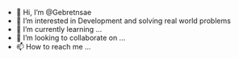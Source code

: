 - 👋 Hi, I’m @Gebretnsae
- 👀 I’m interested in Development and solving real world problems 
- 🌱 I’m currently learning ...
- 💞️ I’m looking to collaborate on ...
- 📫 How to reach me ...

<!---
Gebretnsae/Gebretnsae is a ✨ special ✨ repository because its `README.md` (this file) appears on your GitHub profile.
You can click the Preview link to take a look at your changes.
--->
